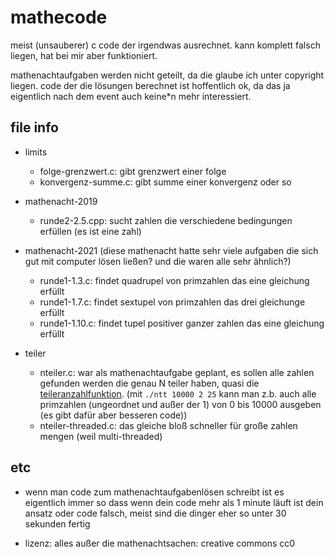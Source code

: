 # mathecode

meist (unsauberer) c code der irgendwas ausrechnet. kann komplett falsch liegen, hat bei mir aber funktioniert.

mathenachtaufgaben werden nicht geteilt, da die glaube ich unter copyright liegen.
code der die lösungen berechnet ist hoffentlich ok, da das ja eigentlich nach dem event auch keine*n mehr interessiert.

## file info

* limits
  * folge-grenzwert.c: gibt grenzwert einer folge
  * konvergenz-summe.c: gibt summe einer konvergenz oder so

* mathenacht-2019
  * runde2-2.5.cpp: sucht zahlen die verschiedene bedingungen erfüllen (es ist eine zahl)

* mathenacht-2021 (diese mathenacht hatte sehr viele aufgaben die sich gut mit computer lösen ließen? und die waren alle sehr ähnlich?)
  * runde1-1.3.c: findet quadrupel von primzahlen das eine gleichung erfüllt
  * runde1-1.7.c: findet sextupel von primzahlen das drei gleichunge erfüllt
  * runde1-1.10.c: findet tupel positiver ganzer zahlen das eine gleichung erfüllt

* teiler
  * nteiler.c: war als mathenachtaufgabe geplant, es sollen alle zahlen gefunden werden die genau N teiler haben, quasi die [teileranzahlfunktion](https://de.wikipedia.org/wiki/Teileranzahlfunktion). (mit `./ntt 10000 2 25` kann man z.b. auch alle primzahlen (ungeordnet und außer der 1) von 0 bis 10000 ausgeben (es gibt dafür aber besseren code))
  * nteiler-threaded.c: das gleiche bloß schneller für große zahlen mengen (weil multi-threaded)

## etc

* wenn man code zum mathenachtaufgabenlösen schreibt ist es eigentlich immer so dass wenn dein code mehr als 1 minute läuft ist dein ansatz oder code falsch, meist sind die dinger eher so unter 30 sekunden fertig

* lizenz: alles außer die mathenachtsachen: creative commons cc0
